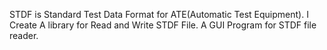 STDF is Standard Test Data Format for ATE(Automatic Test Equipment). 
I Create A library for Read and Write STDF File.
A GUI Program for STDF file reader.
